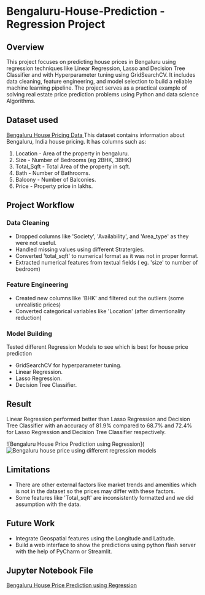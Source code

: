 # Bengaluru-House-Prediction - Regression Project
## Overview
This project focuses on predicting house prices in Bengaluru using regression techniques like Linear Regression, Lasso and Decision Tree Classifier and with Hyperparameter tuning using GridSearchCV. It includes data cleaning, feature engineering, and model selection to build a reliable machine learning pipeline. The project serves as a practical example of solving real estate price prediction problems using Python and data science Algorithms.

## Dataset used
<a href= "https://github.com/Abhishek20217/Bengaluru-House-Prediction---Regression-Project/blob/main/Bengaluru_House_Data.csv"> Bengaluru House Pricing Data </a>
This dataset contains information about Bengaluru, India house pricing. It has columns such as:
1) Location - Area of the property in bengaluru.
2) Size - Number of Bedrooms (eg 2BHK, 3BHK)
3) Total_Sqft - Total Area of the property in sqft.
4) Bath - Number of Bathrooms.
5) Balcony - Number of Balconies.
6) Price - Property price in lakhs.

## Project Workflow
### Data Cleaning
* Dropped columns like 'Society', 'Availability', and 'Area_type' as they were not useful.
* Handled missing values using different Stratergies.
* Converted 'total_sqft' to numerical format as it was not in proper format.
* Extracted numerical features from textual fields ( eg. 'size' to number of bedroom)

### Feature Engineering
* Created new columns like 'BHK' and filtered out the outliers (some unrealistic prices)
* Converted categorical variables like 'Location' (after dimentionality reduction)

### Model Building
Tested different Regression Models to see which is best for house price prediction
* GridSearchCV for hyperparameter tuning.
* Linear Regression.
* Lasso Regression.
* Decision Tree Classifier.

## Result
Linear Regression performed better than Lasso Regression and Decision Tree Classifier with an accuracy of 81.9% compared to 68.7% and 72.4% for Lasso Regression and Decision Tree Classifier respectively.

![Bengaluru House Price Prediction using Regression](![Bengaluru house price using different regression models](https://github.com/user-attachments/assets/bd91f389-aeaa-4e4f-93e6-90c76a49b532)


## Limitations
* There are other external factors like market trends and amenities which is not in the dataset so the prices may differ with these factors.
* Some features like 'Total_sqft' are inconsistently formatted and we did assumption with the data.

## Future Work
* Integrate Geospatial features using the Longitude and Latitude.
* Build a web interface to show the predictions using python flash server with the help of PyCharm or Streamlit.

## Jupyter Notebook File
<a href='https://github.com/Abhishek20217/Bengaluru-House-Prediction---Regression-Project/blob/main/Bengaluru%20House%20Prediction%20-%20Regression%20Project.ipynb'> Bengaluru House Price Prediction using Regression </a>


